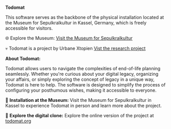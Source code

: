 **Todomat**

This software serves as the backbone of the physical installation located at the Museum for Sepulkralkultur in Kassel, Germany, which is freely accessible for visitors.

🌐 Explore the Museum: [Visit the Museum for Sepulkralkultur](https://www.sepulkralmuseum.de)

💀 Todomat is a project by Urbane Xtopien [Vist the research project](https://xtopien.org/)

**About Todomat:**

Todomat allows users to navigate the complexities of end-of-life planning seamlessly. Whether you're curious about your digital legacy, organizing your affairs, or simply exploring the concept of legacy in a unique way, Todomat is here to help. The software is designed to simplify the process of configuring your posthumous wishes, making it accessible to everyone.

📌 **Installation at the Museum:**
Visit the Museum for Sepulkralkultur in Kassel to experience Todomat in person and learn more about the project.

📌 **Explore the digital clone:**
Explore the online version of the project at [todomat.org](https://todomat.org)
